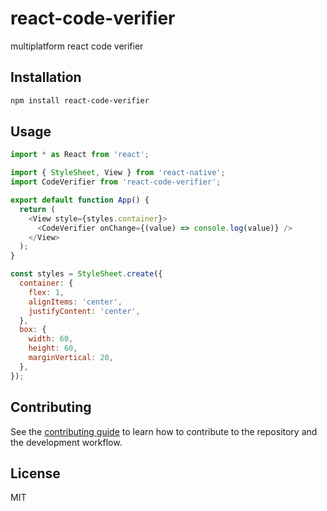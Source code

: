 # react-code-verifier

multiplatform react code verifier

## Installation

```sh
npm install react-code-verifier
```

## Usage

```js
import * as React from 'react';

import { StyleSheet, View } from 'react-native';
import CodeVerifier from 'react-code-verifier';

export default function App() {
  return (
    <View style={styles.container}>
      <CodeVerifier onChange={(value) => console.log(value)} />
    </View>
  );
}

const styles = StyleSheet.create({
  container: {
    flex: 1,
    alignItems: 'center',
    justifyContent: 'center',
  },
  box: {
    width: 60,
    height: 60,
    marginVertical: 20,
  },
});
```

## Contributing

See the [contributing guide](CONTRIBUTING.md) to learn how to contribute to the repository and the development workflow.

## License

MIT
